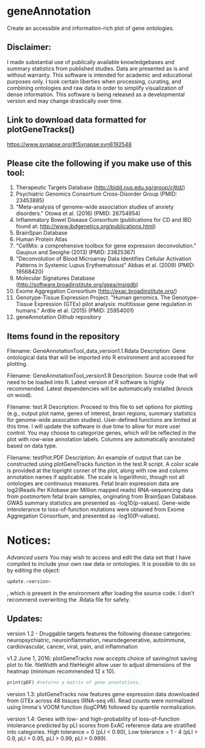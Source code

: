 # geneAnnotation
Create an accessible and information-rich plot of gene ontologies.

## Disclaimer:
I made substantial use of publically available knowledgebases and summary statistics from published studies. Data are presented as is and without warranty. This software is intended for academic and educational purposes only. I took certain liberties when processing, curating, and combining ontologies and raw data in order to simplify visualization of dense information. This software is being released as a developmental version and may change drastically over time. 

## Link to download data formatted for plotGeneTracks()

https://www.synapse.org/#!Synapse:syn6192548



## Please cite the following if you make use of this tool:
1. Therapeutic Targets Database (http://bidd.nus.edu.sg/group/cjttd/)
2. Psychiatric Genomics Consortium Cross-Disorder Group (PMID: 23453885)
3. "Meta-analysis of genome-wide association studies of anxiety disorders." Otowa et al. (2016) (PMID: 26754954)
4. Inflammatory Bowel Disease Consortium (publications for CD and IBD found at: http://www.ibdgenetics.org/publications.html)
5. BrainSpan Database 
6. Human Protein Atlas 
7. "CellMix: a comprehensive toolbox for gene expression deconvolution." Gaujoux and Seoighe (2013) (PMID: 23825367)
8. "Deconvolution of Blood Microarray Data Identifies Cellular Activation Patterns in Systemic Lupus Erythematosus" Abbas et al. (2009) (PMID: 19568420)
9. Molecular Signatures Database (http://software.broadinstitute.org/gsea/msigdb)
10. Exome Aggregation Consortium (http://exac.broadinstitute.org/)
11. Genotype-Tissue Expression Project. "Human genomics. The Genotype-Tissue Expression (GTEx) pilot analysis: multitissue gene regulation in humans." Ardlie et al. (2015) (PMID: 25954001)
12. geneAnnotation Github repository 

## Items found in the repository

Filename: GeneAnnotationTool_data_version1.1.Rdata
Description: Gene ontological data that will be imported into R environment and accessed for plotting.

Filename: GeneAnnotationTool_version1.R
Description: Source code that will need to be loaded into R. Latest version of R software is highly recommended. 
Latest dependencies will be automatically installed (knock on wood).


Filename: test.R 
Description: Proceed to this file to set options for plotting (e.g., output plot name, genes of interest, brain regions, summary statistics for genome-wide assocation studies).
User-defined functions are limited at this time. I will update the software in due time to allow for more user control. 
You may choose to categorize genes, which will be reflected in the plot with row-wise annotation labels. Columns are automatically annotated based on data type.

Filename: testPlot.PDF
Description: An example of output that can be constructed using plotGeneTracks function in the test.R script. A color scale is provided at the topright corner of the plot, along with row and column annotation names if applicable. The scale is logarithmic, though not all ontologies are continuous measures. Fetal brain expression data are log2(Reads Per Kilobase per Million mapped reads) RNA-sequencing data from postmortem fetal brain samples, originating from BrainSpan Database. GWAS summary statistics are presented as -log10(p-values). Gene-wide interolerance to loss-of-function mutations were obtained from Exome Aggregation Consortium, and presented as -log10(P-values). 

# Notices:

*Advanced users*
You may wish to access and edit the data set that I have compiled to include your own raw data or ontologies. 
It is possible to do so by editing the object:
```R
update.<version>
```
, which is present in the environment after loading the source code. 
I don't recommend overwriting the .Rdata file for safety. 

## Updates:
version 1.2 - Druggable targets features the following disease categories: neuropsychiatric, neuroinflammation, neurodegenerative, autoimmune, cardiovascular, cancer, viral, pain, and inflammation

v1.2 June 1, 2016: plotGeneTracks now accepts choice of saving/not saving plot to file. fileWidth and fileHeight allow user to adjust dimensions of the heatmap (minimum recommended 12 x 10). 
```R
print(pDF) #returns a matrix of gene annotations.
```

version 1.3: plotGeneTracks now features gene expression data downloaded from GTEx across 48 tissues (RNA-seq v6). Read counts were normalized using limma's VOOM function (logCPM) followed by quantile normalization. 

version 1.4: Genes with low- and high-probability of loss-of-function intolerance predicted by pLI scores from ExAC reference data are stratified into categories. High tolerance = 0 (pLI < 0.90), Low tolerance = 1 - 4 (pLI > 0.9, pLI > 0.95, pLI > 0.99, pLI > 0.999). 
